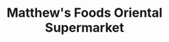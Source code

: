 ---
title: "Matthew's Foods Oriental Supermarket"
url: /edinburgh/matthews-foods-oriental-supermarket/
shop: convenience
---